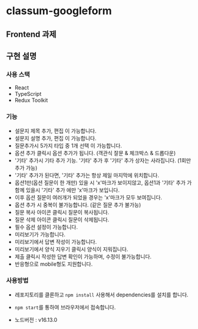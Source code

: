 # classum-googleform

<h2>Frontend 과제</h2>

## 구현 설명

### 사용 스택

- React
- TypeScript
- Redux Toolkit

### 기능

- 설문지 제목 추가, 편집 이 가능합니다.
- 설문지 설명 추가, 편집 이 가능합니다.
- 질문추가시 5가지 타입 중 1개 선택 이 가능합니다.
- 옵션 추가 클릭시 옵션 추가가 됩니다. (객관식 잘문 & 체크박스 & 드롭다운)
- '기타' 추가시 기타 추가 기능. '기타' 추가 후 '기타' 추가 상자는 사라집니다. (1회만 추가 가능)
- '기타' 추가가 된다면, '기타' 추가는 항상 제일 마지막에 위치합니다.
- 옵션1만(옵션 질문이 한 개만) 있을 시 'x'마크가 보이지않고, 옵션1과 '기타' 추가 가 함께 있을시 '기타' 추가 에만 'x'마크가 보입니다.
- 이후 옵션 질문이 여러개가 되었을 경우는 'x'마크가 모두 보여집니다.
- 옵션 추가 시 중복이 불가능합니다. (같은 질문 추가 불가능)
- 질문 복사 아이콘 클릭시 질문이 복사됩니다.
- 질문 삭제 아이콘 클릭시 질문이 삭제됩니다.
- 필수 옵션 설정이 가능합니다.
- 미리보기가 가능합니다.
- 미리보기에서 답변 작성이 가능합니다.
- 미리보기에서 양식 지우기 클릭시 양식이 지워집니다.
- 제출 클릭시 작성한 답변 확인이 가능하며, 수정이 불가능합니다.
- 반응형으로 mobile형도 지원합니다.

### 사용방법

- 레포지토리를 클론하고 `npm install` 사용해서 dependencies를 설치를 합니다.

- `npm start`를 통하여 브라우저에서 접속합니다.

- 노드버전 : v16.13.0
